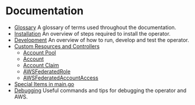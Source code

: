 # Documentation

* [Glossary](./0.1-Glossary.md) A glossary of terms used throughout the documentation.
* [Installation](./1.0-Installation.md) An overview of steps required to install the operator.
* [Development](./2.0-Development.md) An overview of how to run, develop and test the operator.
* [Custom Resources and Controllers](3.0-Custom-Resources-and-Controllers.md)
  * [Account Pool](3.1-AccountPool.md)
  * [Account](3.2-Account.md)
  * [Account Claim](3.3-AccountClaim.md)
  * [AWSFederatedRole](3.4-AWSFederatedRole.md)
  * [AWSFederatedAccountAccess](3.5-AWSFederatedAccountAccess.md)
* [Special Items in main.go](./4.0-Special-Items-Main-Go.md) 
* [Debugging](./5.0-Debugging.md) Useful commands and tips for debugging the operator and AWS.
